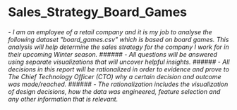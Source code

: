 # Sales_Strategy_Board_Games
###### - I am an employee of a retail company and it is my job to analyse the following dataset "board_games.csv" which is based on board games. This analysis will help determine the sales strategy for the company I work for in their upcoming Winter season.   ###### - All questions will be answered using separate visualizations that will uncover helpful insights.   ###### - All decisions in this report will be rationalized in order to evidence and prove to The Chief Technology Officer (CTO) why a certain decision and outcome was made/reached.   ###### - The rationalization includes the visualization of design decisions, how the data was engineered, feature selection and any other information that is relevant.
